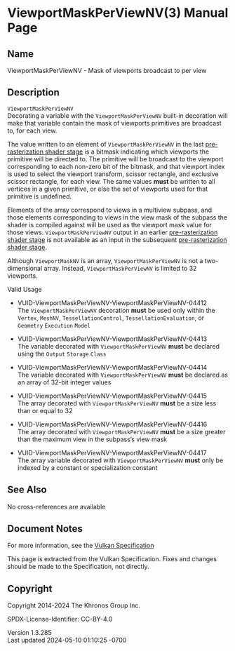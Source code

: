 # ViewportMaskPerViewNV(3) Manual Page

## Name

ViewportMaskPerViewNV - Mask of viewports broadcast to per view



## <a href="#_description" class="anchor"></a>Description

`ViewportMaskPerViewNV`  
Decorating a variable with the `ViewportMaskPerViewNV` built-in
decoration will make that variable contain the mask of viewports
primitives are broadcast to, for each view.

The value written to an element of `ViewportMaskPerViewNV` in the last
<a
href="https://registry.khronos.org/vulkan/specs/1.3-extensions/html/vkspec.html#pipelines-graphics-subsets-pre-rasterization"
target="_blank" rel="noopener">pre-rasterization shader stage</a> is a
bitmask indicating which viewports the primitive will be directed to.
The primitive will be broadcast to the viewport corresponding to each
non-zero bit of the bitmask, and that viewport index is used to select
the viewport transform, scissor rectangle, and exclusive scissor
rectangle, for each view. The same values **must** be written to all
vertices in a given primitive, or else the set of viewports used for
that primitive is undefined.

Elements of the array correspond to views in a multiview subpass, and
those elements corresponding to views in the view mask of the subpass
the shader is compiled against will be used as the viewport mask value
for those views. `ViewportMaskPerViewNV` output in an earlier <a
href="https://registry.khronos.org/vulkan/specs/1.3-extensions/html/vkspec.html#pipelines-graphics-subsets-pre-rasterization"
target="_blank" rel="noopener">pre-rasterization shader stage</a> is not
available as an input in the subsequent <a
href="https://registry.khronos.org/vulkan/specs/1.3-extensions/html/vkspec.html#pipelines-graphics-subsets-pre-rasterization"
target="_blank" rel="noopener">pre-rasterization shader stage</a>.

Although `ViewportMaskNV` is an array, `ViewportMaskPerViewNV` is not a
two-dimensional array. Instead, `ViewportMaskPerViewNV` is limited to 32
viewports.

Valid Usage

- <a href="#VUID-ViewportMaskPerViewNV-ViewportMaskPerViewNV-04412"
  id="VUID-ViewportMaskPerViewNV-ViewportMaskPerViewNV-04412"></a>
  VUID-ViewportMaskPerViewNV-ViewportMaskPerViewNV-04412  
  The `ViewportMaskPerViewNV` decoration **must** be used only within
  the `Vertex`, `MeshNV`, `TessellationControl`,
  `TessellationEvaluation`, or `Geometry` `Execution` `Model`

- <a href="#VUID-ViewportMaskPerViewNV-ViewportMaskPerViewNV-04413"
  id="VUID-ViewportMaskPerViewNV-ViewportMaskPerViewNV-04413"></a>
  VUID-ViewportMaskPerViewNV-ViewportMaskPerViewNV-04413  
  The variable decorated with `ViewportMaskPerViewNV` **must** be
  declared using the `Output` `Storage` `Class`

- <a href="#VUID-ViewportMaskPerViewNV-ViewportMaskPerViewNV-04414"
  id="VUID-ViewportMaskPerViewNV-ViewportMaskPerViewNV-04414"></a>
  VUID-ViewportMaskPerViewNV-ViewportMaskPerViewNV-04414  
  The variable decorated with `ViewportMaskPerViewNV` **must** be
  declared as an array of 32-bit integer values

- <a href="#VUID-ViewportMaskPerViewNV-ViewportMaskPerViewNV-04415"
  id="VUID-ViewportMaskPerViewNV-ViewportMaskPerViewNV-04415"></a>
  VUID-ViewportMaskPerViewNV-ViewportMaskPerViewNV-04415  
  The array decorated with `ViewportMaskPerViewNV` **must** be a size
  less than or equal to 32

- <a href="#VUID-ViewportMaskPerViewNV-ViewportMaskPerViewNV-04416"
  id="VUID-ViewportMaskPerViewNV-ViewportMaskPerViewNV-04416"></a>
  VUID-ViewportMaskPerViewNV-ViewportMaskPerViewNV-04416  
  The array decorated with `ViewportMaskPerViewNV` **must** be a size
  greater than the maximum view in the subpass’s view mask

- <a href="#VUID-ViewportMaskPerViewNV-ViewportMaskPerViewNV-04417"
  id="VUID-ViewportMaskPerViewNV-ViewportMaskPerViewNV-04417"></a>
  VUID-ViewportMaskPerViewNV-ViewportMaskPerViewNV-04417  
  The array variable decorated with `ViewportMaskPerViewNV` **must**
  only be indexed by a constant or specialization constant

## <a href="#_see_also" class="anchor"></a>See Also

No cross-references are available

## <a href="#_document_notes" class="anchor"></a>Document Notes

For more information, see the <a
href="https://registry.khronos.org/vulkan/specs/1.3-extensions/html/vkspec.html#ViewportMaskPerViewNV"
target="_blank" rel="noopener">Vulkan Specification</a>

This page is extracted from the Vulkan Specification. Fixes and changes
should be made to the Specification, not directly.

## <a href="#_copyright" class="anchor"></a>Copyright

Copyright 2014-2024 The Khronos Group Inc.

SPDX-License-Identifier: CC-BY-4.0

Version 1.3.285  
Last updated 2024-05-10 01:10:25 -0700
